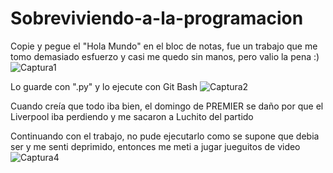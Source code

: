 # Sobreviviendo-a-la-programacion
Copie y pegue el "Hola Mundo" en el bloc de notas, fue un trabajo que me tomo demasiado esfuerzo y casi me quedo sin manos, pero valio la pena :)
![Captura1](https://github.com/EmpanadasCONGuaro/Sobreviviendo-a-la-programacion/assets/142174506/7802ed2d-61c7-4a97-9d9f-12b14a7a2ee5)

Lo guarde con ".py" y lo ejecute con Git Bash
![Captura2](https://github.com/EmpanadasCONGuaro/Sobreviviendo-a-la-programacion/assets/142174506/fdb71dc7-60ac-4626-9f32-a883e84f1e57)

Cuando creía que todo iba bien, el domingo de PREMIER se daño por que el Liverpool iba perdiendo y me sacaron a Luchito del partido

Continuando con el trabajo, no pude ejecutarlo como se supone que debia ser y me senti deprimido, entonces me meti a jugar jueguitos de video
![Captura4](https://github.com/EmpanadasCONGuaro/Sobreviviendo-a-la-programacion/assets/142174506/547ca4d9-58eb-4753-ae3f-527415948664)
